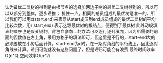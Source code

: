 认为最优二叉树的得到是由根节点的选择加两边子树的最优二叉树得到的，所以可以从部分到整体，逐步递推；
抓住一点，相同的成员组成的最优树是唯一的，所以我们可以用c(start,end)来表示从start成员到end成员组成的最优二叉树的平均比较次数，用r(start,end)
表示这颗最优树的根结点，便得到了最优树
此外动规填表的顺序也是很关键的，背包自底向上的方法可以逐行逐列填充，因为所需要的前面的函数值在左上角，采用方格子的填法即可，但这里是不行的，start-end大的必须要放在小的后面计算，start-end为d时，在一条对角线的平行线上，因此逐对角线来计算。递归可能就没有这些问题了，但是递归可能会有浪费
最终时间效率O(n^3),空间效率O(n^2)
